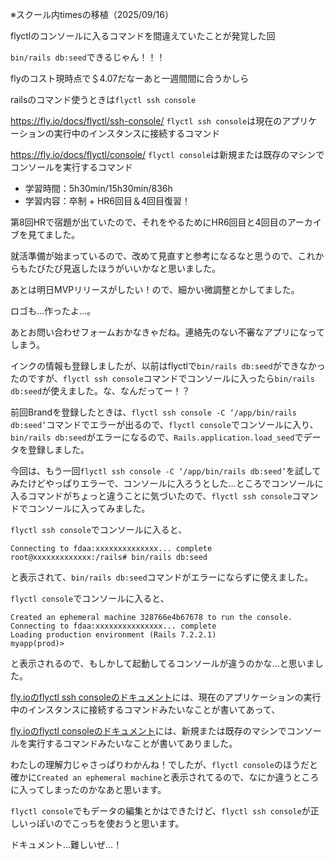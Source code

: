 ※スクール内timesの移植（2025/09/16）


flyctlのコンソールに入るコマンドを間違えていたことが発覚した回

`bin/rails db:seed`できるじゃん！！！

flyのコスト現時点で＄4.07だなーあと一週間間に合うかしら

railsのコマンド使うときは`flyctl ssh console`

https://fly.io/docs/flyctl/ssh-console/
`flyctl ssh console`は現在のアプリケーションの実行中のインスタンスに接続するコマンド
  

https://fly.io/docs/flyctl/console/
`flyctl console`は新規または既存のマシンでコンソールを実行するコマンド


- 学習時間：5h30min/15h30min/836h
- 学習内容：卒制 + HR6回目＆4回目復習！
  

第8回HRで宿題が出ていたので、それをやるためにHR6回目と4回目のアーカイブを見てました。

就活準備が始まっているので、改めて見直すと参考になるなと思うので、これからもたびたび見返したほうがいいかなと思いました。
  

あとは明日MVPリリースがしたい！ので、細かい微調整とかしてました。

ロゴも…作ったよ…。

あとお問い合わせフォームおかなきゃだね。連絡先のない不審なアプリになってしまう。

インクの情報も登録しましたが、以前はflyctlで`bin/rails db:seed`ができなかったのですが、`flyctl ssh console`コマンドでコンソールに入ったら`bin/rails db:seed`が使えました。な、なんだってー！？

前回Brandを登録したときは、`flyctl ssh console -C ‘/app/bin/rails db:seed’`コマンドでエラーが出るので、`flyctl console`でコンソールに入り、`bin/rails db:seed`がエラーになるので、`Rails.application.load_seed`でデータを登録しました。

今回は、もう一回`flyctl ssh console -C ‘/app/bin/rails db:seed’`を試してみたけどやっぱりエラーで、コンソールに入ろうとした…ところでコンソールに入るコマンドがちょっと違うことに気づいたので、`flyctl ssh console`コマンドでコンソールに入ってみました。

`flyctl ssh console`でコンソールに入ると、
```
Connecting to fdaa:xxxxxxxxxxxxxx... complete
root@xxxxxxxxxxxxx:/rails# bin/rails db:seed
```
と表示されて、`bin/rails db:seed`コマンドがエラーにならずに使えました。

`flyctl console`でコンソールに入ると、
```
Created an ephemeral machine 328766e4b67678 to run the console.
Connecting to fdaa:xxxxxxxxxxxxxxx... complete
Loading production environment (Rails 7.2.2.1)
myapp(prod)> 
```
と表示されるので、もしかして起動してるコンソールが違うのかな…と思いました。

[fly.ioのflyctl ssh consoleのドキュメント](https://fly.io/docs/flyctl/ssh-console/)には、現在のアプリケーションの実行中のインスタンスに接続するコマンドみたいなことが書いてあって、

[fly.ioのflyctl consoleのドキュメント]([https://fly.io/docs/flyctl/console/](https://fly.io/docs/flyctl/console/))には、新規または既存のマシンでコンソールを実行するコマンドみたいなことが書いてありました。

わたしの理解力じゃさっぱりわかんね！でしたが、`flyctl console`のほうだと確かに`Created an ephemeral machine`と表示されてるので、なにか違うところに入ってしまったのかなあと思います。

`flyctl console`でもデータの編集とかはできたけど、`flyctl ssh console`が正しいっぽいのでこっちを使おうと思います。

ドキュメント…難しいぜ…！

